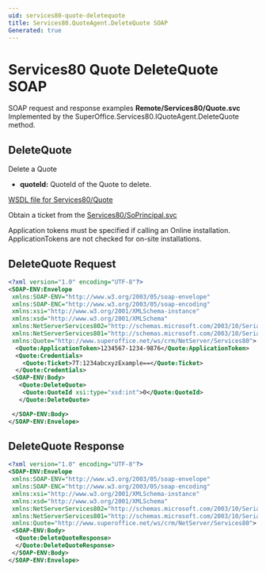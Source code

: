 ```yaml
---
uid: services80-quote-deletequote
title: Services80.QuoteAgent.DeleteQuote SOAP
Generated: true
---
```


# Services80 Quote DeleteQuote SOAP

SOAP request and response examples **Remote/Services80/Quote.svc**
Implemented by the <see cref="M:SuperOffice.Services80.IQuoteAgent.DeleteQuote">SuperOffice.Services80.IQuoteAgent.DeleteQuote</see> method.

## DeleteQuote

Delete a Quote

* **quoteId:** QuoteId of the Quote to delete.



[WSDL file for Services80/Quote](../Services80-Quote.md)

Obtain a ticket from the [Services80/SoPrincipal.svc](../SoPrincipal/index.md)

Application tokens must be specified if calling an Online installation. ApplicationTokens are not checked for on-site installations.

## DeleteQuote Request

```xml
<?xml version="1.0" encoding="UTF-8"?>
<SOAP-ENV:Envelope
 xmlns:SOAP-ENV="http://www.w3.org/2003/05/soap-envelope"
 xmlns:SOAP-ENC="http://www.w3.org/2003/05/soap-encoding"
 xmlns:xsi="http://www.w3.org/2001/XMLSchema-instance"
 xmlns:xsd="http://www.w3.org/2001/XMLSchema"
 xmlns:NetServerServices802="http://schemas.microsoft.com/2003/10/Serialization/Arrays"
 xmlns:NetServerServices801="http://schemas.microsoft.com/2003/10/Serialization/"
 xmlns:Quote="http://www.superoffice.net/ws/crm/NetServer/Services80">
  <Quote:ApplicationToken>1234567-1234-9876</Quote:ApplicationToken>
  <Quote:Credentials>
    <Quote:Ticket>7T:1234abcxyzExample==</Quote:Ticket>
  </Quote:Credentials>
 <SOAP-ENV:Body>
   <Quote:DeleteQuote>
    <Quote:QuoteId xsi:type="xsd:int">0</Quote:QuoteId>
   </Quote:DeleteQuote>

 </SOAP-ENV:Body>
</SOAP-ENV:Envelope>

```


## DeleteQuote Response

```xml
<?xml version="1.0" encoding="UTF-8"?>
<SOAP-ENV:Envelope
 xmlns:SOAP-ENV="http://www.w3.org/2003/05/soap-envelope"
 xmlns:SOAP-ENC="http://www.w3.org/2003/05/soap-encoding"
 xmlns:xsi="http://www.w3.org/2001/XMLSchema-instance"
 xmlns:xsd="http://www.w3.org/2001/XMLSchema"
 xmlns:NetServerServices802="http://schemas.microsoft.com/2003/10/Serialization/Arrays"
 xmlns:NetServerServices801="http://schemas.microsoft.com/2003/10/Serialization/"
 xmlns:Quote="http://www.superoffice.net/ws/crm/NetServer/Services80">
 <SOAP-ENV:Body>
  <Quote:DeleteQuoteResponse>
  </Quote:DeleteQuoteResponse>
 </SOAP-ENV:Body>
</SOAP-ENV:Envelope>

```

